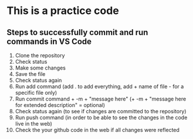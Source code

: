 # This is a practice code

## Steps to successfully commit and run commands in VS Code
1. Clone the repository
2. Check status
3. Make some changes
4. Save the file
5. Check status again
6. Run add command (add . to add everything, add + name of file - for a specific file only)
7. Run commit command + -m + "message here" (+ -m + "message here for extended description" = optional)
8. Check status again (to see if changes are committed to the repository)
9. Run push command (in order to be able to see the changes in the code live in the web)
10. Check the your github code in the web if all changes were reflected